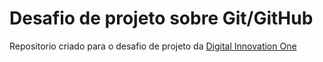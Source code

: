 # Desafio de projeto sobre Git/GitHub

Repositorio criado para o desafio de projeto da [Digital Innovation One](https://digitalinnovation.one/)
